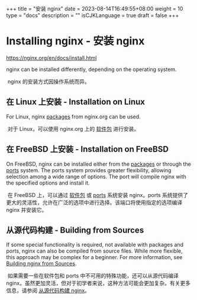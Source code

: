 +++
title = "安装 nginx"
date = 2023-08-14T16:49:55+08:00
weight = 10
type = "docs"
description = ""
isCJKLanguage = true
draft = false
+++

# Installing nginx - 安装 nginx

https://nginx.org/en/docs/install.html

nginx can be installed differently, depending on the operating system.

​	nginx 的安装方式因操作系统而异。



## 在 Linux 上安装 - Installation on Linux

For Linux, nginx [packages](../nginxLinuxPackages) from nginx.org can be used.

​	对于 Linux，可以使用 nginx.org 上的 [软件包](../nginxLinuxPackages) 进行安装。



## 在 FreeBSD 上安装 - Installation on FreeBSD

On FreeBSD, nginx can be installed either from the [packages](https://docs.freebsd.org/en/books/handbook/ports/#pkgng-intro) or through the [ports](https://docs.freebsd.org/en/books/handbook/ports/#ports-using) system. The ports system provides greater flexibility, allowing selection among a wide range of options. The port will compile nginx with the specified options and install it.

​	在 FreeBSD 上，可以通过 [软件包](https://docs.freebsd.org/en/books/handbook/ports/#pkgng-intro) 或 [ports](https://docs.freebsd.org/en/books/handbook/ports/#ports-using) 系统安装 nginx。ports 系统提供了更大的灵活性，允许在广泛的选项中进行选择。该端口将使用指定的选项编译 nginx 并安装它。

## 从源代码构建 - Building from Sources

If some special functionality is required, not available with packages and ports, nginx can also be compiled from source files. While more flexible, this approach may be complex for a beginner. For more information, see [Building nginx from Sources](../buildingNginxFromSources).

​	如果需要一些在软件包和 ports 中不可用的特殊功能，还可以从源代码编译 nginx。虽然更加灵活，但对于初学者来说，这种方法可能会更加复杂。有关更多信息，请参阅 [从源代码构建 nginx](../buildingNginxFromSources)。